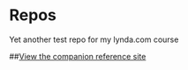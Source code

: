 # Repos
Yet another test repo for my lynda.com course

##[View the companion reference site](placeholder)
